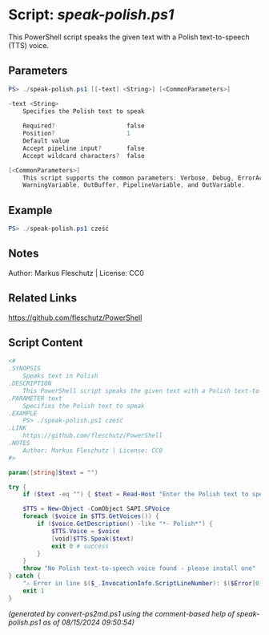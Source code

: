 Script: *speak-polish.ps1*
========================

This PowerShell script speaks the given text with a Polish text-to-speech (TTS) voice.

Parameters
----------
```powershell
PS> ./speak-polish.ps1 [[-text] <String>] [<CommonParameters>]

-text <String>
    Specifies the Polish text to speak
    
    Required?                    false
    Position?                    1
    Default value                
    Accept pipeline input?       false
    Accept wildcard characters?  false

[<CommonParameters>]
    This script supports the common parameters: Verbose, Debug, ErrorAction, ErrorVariable, WarningAction, 
    WarningVariable, OutBuffer, PipelineVariable, and OutVariable.
```

Example
-------
```powershell
PS> ./speak-polish.ps1 cześć

```

Notes
-----
Author: Markus Fleschutz | License: CC0

Related Links
-------------
https://github.com/fleschutz/PowerShell

Script Content
--------------
```powershell
<#
.SYNOPSIS
	Speaks text in Polish
.DESCRIPTION
	This PowerShell script speaks the given text with a Polish text-to-speech (TTS) voice.
.PARAMETER text
	Specifies the Polish text to speak
.EXAMPLE
	PS> ./speak-polish.ps1 cześć
.LINK
	https://github.com/fleschutz/PowerShell
.NOTES
	Author: Markus Fleschutz | License: CC0
#>

param([string]$text = "")

try {
	if ($text -eq "") { $text = Read-Host "Enter the Polish text to speak" }

	$TTS = New-Object -ComObject SAPI.SPVoice
	foreach ($voice in $TTS.GetVoices()) {
		if ($voice.GetDescription() -like "*- Polish*") { 
			$TTS.Voice = $voice
			[void]$TTS.Speak($text)
			exit 0 # success
		}
	}
	throw "No Polish text-to-speech voice found - please install one"
} catch {
	"⚠️ Error in line $($_.InvocationInfo.ScriptLineNumber): $($Error[0])"
	exit 1
}
```

*(generated by convert-ps2md.ps1 using the comment-based help of speak-polish.ps1 as of 08/15/2024 09:50:54)*
